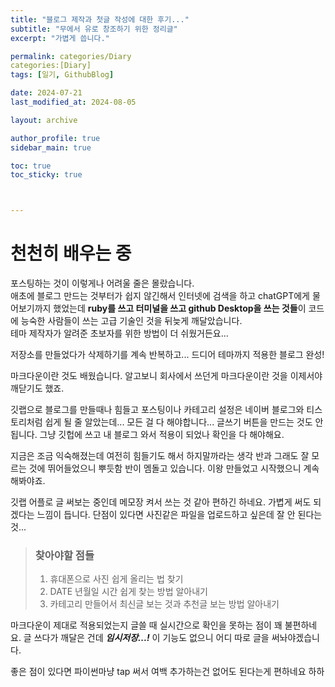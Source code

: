 ```yaml
---
title: "블로그 제작과 첫글 작성에 대한 후기..."
subtitle: "무에서 유로 창조하기 위한 정리글"
excerpt: "가볍게 씁니다."

permalink: categories/Diary
categories:[Diary]
tags: [일기, GithubBlog]

date: 2024-07-21
last_modified_at: 2024-08-05

layout: archive

author_profile: true
sidebar_main: true

toc: true
toc_sticky: true



---
```





# 천천히 배우는 중

포스팅하는 것이 이렇게나 어려울 줄은 몰랐습니다.  
애초에 블로그 만드는 것부터가 쉽지 않긴해서 인터넷에 검색을 하고 chatGPT에게 물어보기까지 했었는데 **ruby를 쓰고 터미널을 쓰고 github Desktop을 쓰는 것들**이 코드에 능숙한 사람들이 쓰는 고급 기술인 것을 뒤늦게 깨달았습니다.  
테마 제작자가 알려준 초보자를 위한 방법이 더 쉬웠거든요...

저장소를 만들었다가 삭제하기를 계속 반복하고... 드디어 테마까지 적용한 블로그 완성!

마크다운이란 것도 배웠습니다. 알고보니 회사에서 쓰던게 마크다운이란 것을 이제서야 깨닫기도 했죠.

깃랩으로 블로그를 만들때나 힘들고 포스팅이나 카테고리 설정은 네이버 블로그와 티스토리처럼 쉽게 될 줄 알았는데...
모든 걸 다 해야합니다... 글쓰기 버튼을 만드는 것도 안됩니다. 그냥 깃헙에 쓰고 내 블로그 와서 적용이 되었나 확인을 다 해야해요.

지금은 조금 익숙해졌는데 여전히 힘들기도 해서 하지말까라는 생각 반과 그래도 잘 모르는 것에 뛰어들었으니 뿌듯함 반이 멤돌고 있습니다. 이왕 만들었고 시작했으니 계속 해봐야죠.


깃랩 어플로 글 써보는 중인데 메모장 켜서 쓰는 것 같아 편하긴 하네요. 가볍게 써도 되겠다는 느낌이 듭니다. 단점이 있다면 사진같은 파일을 업로드하고 싶은데 잘 안 된다는 것...

>### 찾아야할 점들
>1.  휴대폰으로 사진 쉽게 올리는 법 찾기
>2.  DATE 년월일 시간 쉽게 찾는 방법 알아내기
>3.  카테고리 만들어서 최신글 보는 것과 추천글 보는 방법 알아내기

마크다운이 제대로 적용되었는지 글쓸 때 실시간으로 확인을 못하는 점이 꽤 불편하네요. 글 쓰다가 깨달은 건데 _**임시저장...!**_ 이 기능도 없으니 어디 따로 글을 써놔야겠습니다.

좋은 점이 있다면 파이썬마냥 tap 써서 여백 추가하는건 없어도 된다는게 편하네요 하하

